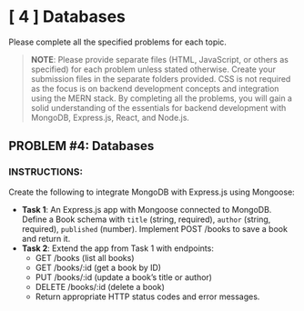 # [ 4 ] Databases
Please complete all the specified problems for each topic.
> **NOTE**: Please provide separate files (HTML, JavaScript, or others as specified) for each problem unless stated otherwise. Create your submission files in the separate folders provided. CSS is not required as the focus is on backend development concepts and integration using the MERN stack.
By completing all the problems, you will gain a solid understanding of the essentials for backend development with MongoDB, Express.js, React, and Node.js.

## PROBLEM #4: Databases
### INSTRUCTIONS:
Create the following to integrate MongoDB with Express.js using Mongoose:
- **Task 1**: An Express.js app with Mongoose connected to MongoDB. Define a Book schema with `title` (string, required), `author` (string, required), `published` (number). Implement POST /books to save a book and return it.
- **Task 2**: Extend the app from Task 1 with endpoints:
  - GET /books (list all books)
  - GET /books/:id (get a book by ID)
  - PUT /books/:id (update a book’s title or author)
  - DELETE /books/:id (delete a book)
  - Return appropriate HTTP status codes and error messages.